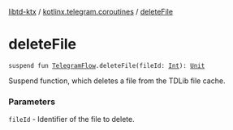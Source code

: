 [libtd-ktx](../index.md) / [kotlinx.telegram.coroutines](index.md) / [deleteFile](./delete-file.md)

# deleteFile

`suspend fun `[`TelegramFlow`](../kotlinx.telegram.core/-telegram-flow/index.md)`.deleteFile(fileId: `[`Int`](https://kotlinlang.org/api/latest/jvm/stdlib/kotlin/-int/index.html)`): `[`Unit`](https://kotlinlang.org/api/latest/jvm/stdlib/kotlin/-unit/index.html)

Suspend function, which deletes a file from the TDLib file cache.

### Parameters

`fileId` - Identifier of the file to delete.